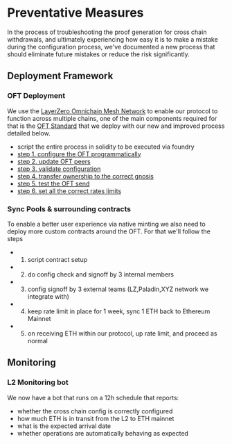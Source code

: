 # Preventative Measures

In the process of troubleshooting the proof generation for cross chain withdrawals, and ultimately experiencing how easy it is to make a mistake during the configuration process, we've documented a new process that should eliminate future mistakes or reduce the risk significantly.

## Deployment Framework

### OFT Deployment

We use the [LayerZero Omnichain Mesh Network](https://docs.layerzero.network/v2/home/protocol/mesh-network) to enable our protocol to function across multiple chains, one of the main components required for that is the [OFT Standard](https://docs.layerzero.network/v2/developers/evm/oft/quickstart) that we deploy with our new and improved process detailed below.

- script the entire process in solidity to be executed via foundry
- [step 1. configure the OFT programmatically](https://github.com/etherfi-protocol/Etherfi-SyncPools/blob/etherfi-upgradeable-deploy-OP-OFT/script/01_OFTConfigure.s.sol)
- [step 2. update OFT peers](https://github.com/etherfi-protocol/Etherfi-SyncPools/blob/etherfi-upgradeable-deploy-OP-OFT/script/02_UpdateOFTPeersTransactions.sol)
- [step 3. validate configuration](https://github.com/etherfi-protocol/weETH-cross-chain/blob/master/test/OFTDeployment.t.sol)
- [step 4. transfer ownership to the correct gnosis](https://github.com/etherfi-protocol/Etherfi-SyncPools/blob/etherfi-upgradeable-deploy-OP-OFT/script/03_OFTOwnershipTransfer.s.sol)
- [step 5. test the OFT send](https://github.com/etherfi-protocol/Etherfi-SyncPools/blob/etherfi-upgradeable-deploy-OP-OFT/script/04_OFTSend.sol)
- [step 6. set all the correct rates limits](https://github.com/etherfi-protocol/Etherfi-SyncPools/blob/etherfi-upgradeable-deploy-OP-OFT/script/05_ProdRateLimit.sol)

### Sync Pools & surrounding contracts

To enable a better user experience via native minting we also need to deploy more custom contracts around the OFT. For that we'll follow the steps

- 1. script contract setup
- 2. do config check and signoff by 3 internal members
- 3. config signoff by 3 external teams (LZ,Paladin,XYZ network we integrate with)
- 4. keep rate limit in place for 1 week, sync 1 ETH back to Ethereum Mainnet
- 5. on receiving ETH within our protocol, up rate limit, and proceed as normal

## Monitoring

### L2 Monitoring bot

We now have a bot that runs on a 12h schedule that reports:
- whether the cross chain config is correctly configured
- how much ETH is in transit from the L2 to ETH mainnet
- what is the expected arrival date
- whether operations are automatically behaving as expected

